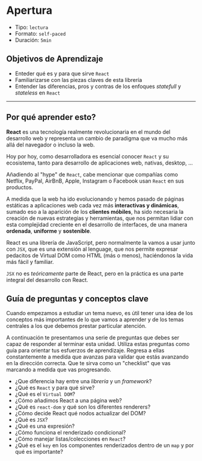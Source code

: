# Apertura

* Tipo: `lectura`
* Formato: `self-paced`
* Duración: `5min`

## Objetivos de Aprendizaje

* Enteder qué es y para que sirve `React`
* Familiarizarse con las piezas claves de esta librería
* Entender las diferencias, pros y contras de los enfoques
  *statefull* y *stateless* en `React`

***

## Por qué aprender esto?

**React** es una tecnología realmente revolucionaria en el mundo del desarrollo
web y representa un cambio de paradigma que va mucho más allá del navegador o
incluso la web.

Hoy por hoy, como desarrolladora es esencial conocer `React` y su ecosistema,
tanto para desarrollo de aplicaciones web, nativas, desktop, ...

Añadiendo al "hype" de `React`, cabe mencionar que compañías como
Netflix, PayPal, AirBnB, Apple, Instagram o Facebook usan `React` en sus
productos.

A medida que la web ha ido evolucionando y hemos pasado de páginas estáticas a
aplicaciones web cada vez más **interactivas y dinámicas**, sumado eso a la
aparición de los **clientes móbiles**, ha sido necesaria la creación de nuevas
estrategias y herramientas, que nos permitan lidiar con esta complejidad
creciente en el desarrollo de interfaces, de una manera **ordenada**,
**uniforme** y **sostenible**.

React es una librería de JavaScript, pero normalmente la vamos a usar junto con
`JSX`, que es una extensión al lenguage, que nos permite expresar pedacitos de
Virtual DOM como HTML (más o menos), haciéndonos la vida más fácil y familiar.

`JSX` no es _teóricamente_ parte de React, pero en la práctica es una parte
integral del desarrollo con React.

## Guía de preguntas y conceptos clave

Cuando empezamos a estudiar un tema nuevo, es útil tener una idea de los
conceptos más importantes de lo que vamos a aprender y de los temas centrales
a los que debemos prestar particular atención.

A continuación te presentamos una serie de preguntas que debes ser capaz de
responder al terminar esta unidad. Utiliza estas preguntas como guía para
orientar tus esfuerzos de aprendizaje. Regresa a ellas constantemente a medida
que avanzas para validar que estás avanzando en la dirección correcta. Que te
sirva como un "checklist" que vas marcando a medida que vas progresando.

* ¿Que diferencia hay entre una *librería* y un *framework*?
* ¿Qué es `React` y para qué sirve?
* ¿Qué es el `Virtual DOM`?
* ¿Cómo añadimos React a una página web?
* ¿Qué es `react-dom` y qué son los diferentes renderers?
* ¿Cómo decide React qué nodos actualizar del DOM?
* ¿Qué es `JSX`?
* ¿Qué es una expresión?
* ¿Cómo funciona el renderizado condicional?
* ¿Cómo manejar listas/colecciones en `React`?
* ¿Qué es el `key` en los componentes renderizados dentro de un `map` y por qué
  es importante?
